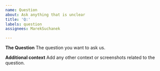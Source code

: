 ```yaml
---
name: Question
about: Ask anything that is unclear
title: 'Q:'
labels: question
assignees: MarekSuchanek

---
```


**The Question**
The question you want to ask us.

**Additional context**
Add any other context or screenshots related to the question.
